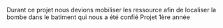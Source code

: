 Durant ce projet nous devions mobiliser les ressource afin de localiser la bombe dans le batiment qui nous a été confié
Projet 1ère année
